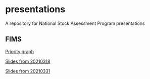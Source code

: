 # presentations
A repository for National Stock Assessment Program presentations

## FIMS
[Priority graph](https://nmfs-general-modeling-tools.github.io/presentations/Priority.html)

[Slides from 20210318]()

[Slides from 20210331](https://nmfs-general-modeling-tools.github.io/presentations/slides_20210331.html)
